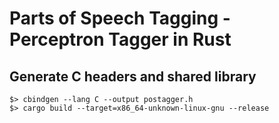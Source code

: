 # Parts of Speech Tagging - Perceptron Tagger in Rust

## Generate C headers and shared library

```
$> cbindgen --lang C --output postagger.h
$> cargo build --target=x86_64-unknown-linux-gnu --release
```